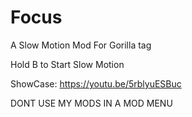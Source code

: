 # Focus
A Slow Motion Mod For Gorilla tag

Hold B to Start Slow Motion

ShowCase: https://youtu.be/5rblyuESBuc


DONT USE MY MODS IN A MOD MENU
